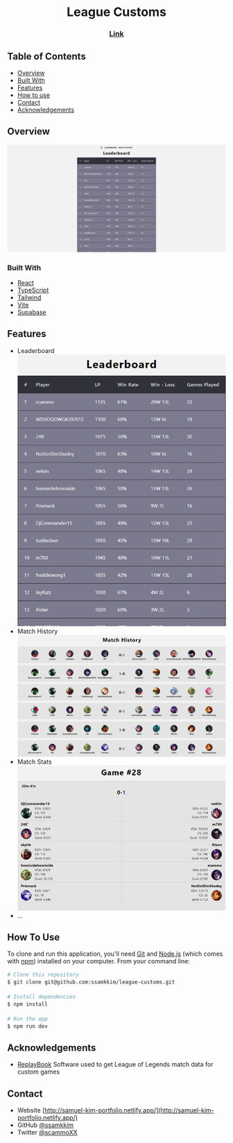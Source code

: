 <h1 align="center">League Customs</h1>

<div align="center">
  <h3>
    <a href="https://league-customs.netlify.app/">
      Link
    </a>
  </h3>
</div>

<!-- TABLE OF CONTENTS -->

## Table of Contents

- [Overview](#overview)
- [Built With](#built-with)
- [Features](#features)
- [How to use](#how-to-use)
- [Contact](#contact)
- [Acknowledgements](#acknowledgements)

<!-- OVERVIEW -->

## Overview

![screenshot](https://github.com/ssamkkim/league-customs/blob/main/client/src/assets/overview.png)

### Built With

<!-- This section should list any major frameworks that you built your project using. Here are a few examples.-->

- [React](https://reactjs.org/)
- [TypeScript](https://www.typescriptlang.org/)
- [Tailwind](https://tailwindcss.com/)
- [Vite](https://vitejs.dev/)
- [Supabase](https://supabase.com/)

## Features

- Leaderboard
  ![screenshot](https://github.com/ssamkkim/league-customs/blob/main/client/src/assets/leaerboard.png)
- Match History
  ![screenshot](https://github.com/ssamkkim/league-customs/blob/main/client/src/assets/matchhistory.png)
- Match Stats
  ![screenshot](https://github.com/ssamkkim/league-customs/blob/main/client/src/assets/match.png)
- ...

## How To Use

<!-- Example: -->

To clone and run this application, you'll need [Git](https://git-scm.com) and [Node.js](https://nodejs.org/en/download/) (which comes with [npm](http://npmjs.com)) installed on your computer. From your command line:

```bash
# Clone this repository
$ git clone git@github.com:ssamkkim/league-customs.git

# Install dependencies
$ npm install

# Run the app
$ npm run dev
```

## Acknowledgements

<!-- This section should list any articles or add-ons/plugins that helps you to complete the project. This is optional but it will help you in the future. For example: -->

- [ReplayBook](https://www.fraxiinus.dev/ReplayBook/) Software used to get League of Legends match data for custom games

## Contact

- Website [http://samuel-kim-portfolio.netlify.app/](http://samuel-kim-portfolio.netlify.app/)
- GitHub [@ssamkkim](https://github.com/ssamkkim)
- Twitter [@scammoXX](https://twitter.com/scammoXX)
